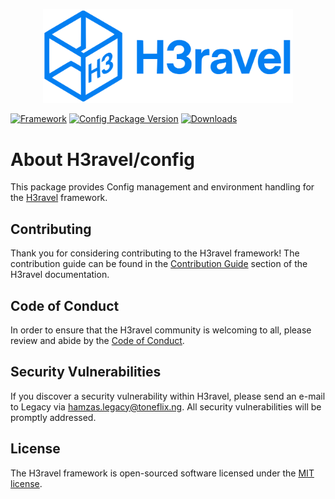 <p align="center"><a href="https://h3ravel.toneflix.net" target="_blank"><img src="https://raw.githubusercontent.com/h3ravel/assets/refs/heads/main/logo-full.svg" width="400" alt="H3ravel Logo"></a></p>

[![Framework][ix]][lx]
[![Config Package Version][i1]][l1]
[![Downloads][d1]][d1]

# About H3ravel/config

This package provides Config management and environment handling for the [H3ravel](https://h3ravel.toneflix.net) framework.

## Contributing

Thank you for considering contributing to the H3ravel framework! The contribution guide can be found in the [Contribution Guide](https://h3ravel.toneflix.net/contributing) section of the H3ravel documentation.

## Code of Conduct

In order to ensure that the H3ravel community is welcoming to all, please review and abide by the [Code of Conduct](#).

## Security Vulnerabilities

If you discover a security vulnerability within H3ravel, please send an e-mail to Legacy via hamzas.legacy@toneflix.ng. All security vulnerabilities will be promptly addressed.

## License

The H3ravel framework is open-sourced software licensed under the [MIT license](LICENSE).

[ix]: https://img.shields.io/npm/v/%40h3ravel%2Fcore?style=flat-square&label=Framework&color=%230970ce
[lx]: https://www.npmjs.com/package/@h3ravel/core
[i1]: https://img.shields.io/npm/v/%40h3ravel%2Fconfig?style=flat-square&label=@h3ravel/config&color=%230970ce
[l1]: https://www.npmjs.com/package/@h3ravel/config
[d1]: https://img.shields.io/npm/dt/%40h3ravel%2Fconfig?style=flat-square&label=Downloads&link=https%3A%2F%2Fwww.npmjs.com%2Fpackage%2F%40h3ravel%2Fconfig

